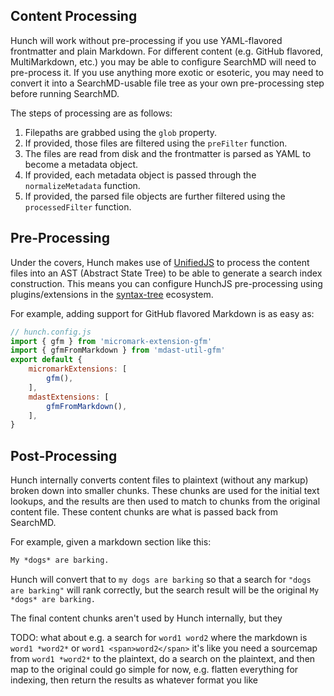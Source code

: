 ## Content Processing

Hunch will work without pre-processing if you use YAML-flavored frontmatter and plain Markdown. For different content (e.g. GitHub flavored, MultiMarkdown, etc.) you may be able to configure SearchMD will need to pre-process it. If you use anything more exotic or esoteric, you may need to convert it into a SearchMD-usable file tree as your own pre-processing step before running SearchMD.

The steps of processing are as follows:

1. Filepaths are grabbed using the `glob` property.
2. If provided, those files are filtered using the `preFilter` function.
3. The files are read from disk and the frontmatter is parsed as YAML to become a metadata object.
4. If provided, each metadata object is passed through the `normalizeMetadata` function.
5. If provided, the parsed file objects are further filtered using the `processedFilter` function.

## Pre-Processing

Under the covers, Hunch makes use of [UnifiedJS](https://unifiedjs.com/) to process the content files into an AST (Abstract State Tree) to be able to generate a search index construction. This means you can configure HunchJS pre-processing using plugins/extensions in the [syntax-tree](https://github.com/syntax-tree/mdast-util-gfm) ecosystem.

For example, adding support for GitHub flavored Markdown is as easy as:

```js
// hunch.config.js
import { gfm } from 'micromark-extension-gfm'
import { gfmFromMarkdown } from 'mdast-util-gfm'
export default {
	micromarkExtensions: [
		gfm(),
	],
	mdastExtensions: [
		gfmFromMarkdown(),
	],
}
```

## Post-Processing

Hunch internally converts content files to plaintext (without any markup) broken down into smaller chunks. These chunks are used for the initial text lookups, and the results are then used to match to chunks from the original content file. These content chunks are what is passed back from SearchMD.

For example, given a markdown section like this:

```markdown
My *dogs* are barking.
```

Hunch will convert that to `my dogs are barking` so that a search for `"dogs are barking"` will rank correctly, but the search result will be the original `My *dogs* are barking.`

The final content chunks aren't used by Hunch internally, but they

TODO:
what about e.g. a search for `word1 word2` where the markdown is `word1 *word2*` or `word1 <span>word2</span>`
it's like you need a sourcemap from `word1 *word2*` to the plaintext, do a search on the plaintext, and then map to the original
could go simple for now, e.g. flatten everything for indexing, then return the results as whatever format you like
